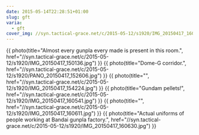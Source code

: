```yaml
---
date: 2015-05-14T22:28:51+01:00
slug: gft
varia:
  - gft
cover_img: //syn.tactical-grace.net/c/2015-05-12/s1920/IMG_20150417_160630.jpg
---
```

{{ photo(title="Almost every gunpla every made is present in this room.", href="//syn.tactical-grace.net/c/2015-05-12/s1920/IMG_20150417_150136.jpg") }}
{{ photo(title="Dome-G corridor.", href="//syn.tactical-grace.net/c/2015-05-12/s1920/PANO_20150417_152606.jpg") }}
{{ photo(title="", href="//syn.tactical-grace.net/c/2015-05-12/s1920/IMG_20150417_154224.jpg") }}
{{ photo(title="Gundam pellets!", href="//syn.tactical-grace.net/c/2015-05-12/s1920/IMG_20150417_160541.jpg") }}
{{ photo(title="", href="//syn.tactical-grace.net/c/2015-05-12/s1920/IMG_20150417_160611.jpg") }}
{{ photo(title="Actual uniforms of people working at Bandai gunpla factory.", href="//syn.tactical-grace.net/c/2015-05-12/s1920/IMG_20150417_160630.jpg") }}
